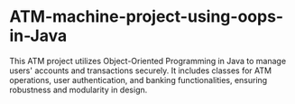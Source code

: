 # ATM-machine-project-using-oops-in-Java
This ATM project utilizes Object-Oriented Programming in Java to manage users' accounts and transactions securely. It includes classes for ATM operations, user authentication, and banking functionalities, ensuring robustness and modularity in design.
